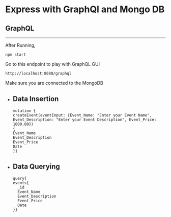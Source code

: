 # Express with GraphQl and Mongo DB 
## GraphQL 
---
After Running,
```
npm start
```
Go to this endpoint to play with GraphQL GUI
```
http://localhost:8080/graphql
```
Make sure you are connected to the MongoDB 
 * ## Data Insertion
    ```
    mutation {
    createEvent(eventInput: {Event_Name: "Enter your Event Name", Event_Description: "Enter your Event Description", Event_Price: 1000.00}) 
    {
    Event_Name
    Event_Description
    Event_Price
    Date
    }}
    ```
* ## Data Querying 
  ```
  query{
  events{
    _id
    Event_Name
    Event_Description
    Event_Price
    Date
  }}
  ```

